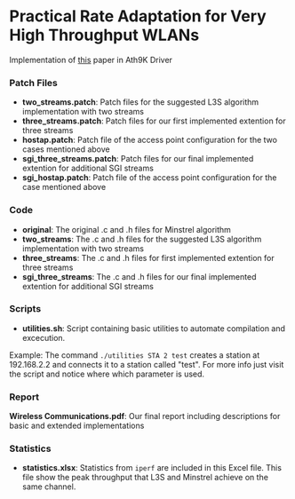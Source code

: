 # Practical Rate Adaptation for Very High Throughput WLANs
Implementation of [this](https://ieeexplore.ieee.org/document/6415107) paper in Ath9K Driver

### Patch Files
* **two_streams.patch**: Patch files for the suggested L3S algorithm implementation with two streams
* **three_streams.patch**: Patch files for our first implemented extention for three streams
* **hostap.patch**: Patch file of the access point configuration for the two cases mentioned above
* **sgi_three_streams.patch**: Patch files for our final implemented extention for additional SGI streams
* **sgi_hostap.patch**: Patch file of the access point configuration for the case mentioned above

### Code
* **original**: The original .c and .h files for Minstrel algorithm
* **two_streams**: The .c and .h files for the suggested L3S algorithm implementation with two streams
* **three_streams**: The .c and .h files for first implemented extention for three streams
* **sgi_three_streams**: The .c and .h files for our final implemented extention for additional SGI streams

### Scripts
* **utilities.sh**: Script containing basic utilities to automate compilation and excecution.


Example: The command ```./utilities STA 2 test``` creates a station at 192.168.2.2 and connects it to a station called "test". For more info just visit the script and notice where which parameter is used.
                           
### Report
**Wireless Communications.pdf**: Our final report including descriptions for basic and extended implementations

### Statistics 
* **statistics.xlsx**: Statistics from ```iperf``` are included in this Excel file. This file show the peak throughput that L3S and Minstrel achieve on the same channel.
